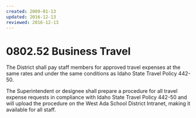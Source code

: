 ```yaml
---
created: 2009-01-13
updated: 2016-12-13
reviewed: 2016-12-13
---
```


# 0802.52 Business Travel

The District shall pay staff members for approved travel expenses at the same rates and under the same conditions as Idaho State Travel Policy 442-50.

The Superintendent or designee shall prepare a procedure for all travel expense requests in compliance with Idaho State Travel Policy 442-50 and will upload the procedure on the West Ada School District Intranet, making it available for all staff.
